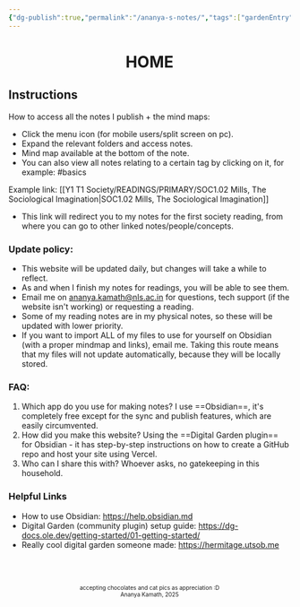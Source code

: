 ```yaml
---
{"dg-publish":true,"permalink":"/ananya-s-notes/","tags":["gardenEntry"]}
---
```




<center><h1>HOME</h1></center>
<h2>Instructions</h2>
How to access all the notes I publish + the mind maps:

- Click the menu icon (for mobile users/split screen on pc).
- Expand the relevant folders and access notes.
- Mind map available at the bottom of the note.
- You can also view all notes relating to a certain tag by clicking on it, for example: #basics 

Example link: [[Y1 T1 Society/READINGS/PRIMARY/SOC1.02 Mills, The Sociological Imagination\|SOC1.02 Mills, The Sociological Imagination]]
- This link will redirect you to my notes for the first society reading, from where you can go to other linked notes/people/concepts.

<h3>Update policy: </h3>

- This website will be updated daily, but changes will take a while to reflect.
- As and when I finish my notes for readings, you will be able to see them.
- Email me on ananya.kamath@nls.ac.in for questions, tech support (if the website isn't working) or requesting a reading. 
- Some of my reading notes are in my physical notes, so these will be updated with lower priority.
- If you want to import ALL of my files to use for yourself on Obsidian (with a proper mindmap and links), email me. Taking this route means that my files will not update automatically, because they will be locally stored.

<h3>FAQ: </h3>

1. Which app do you use for making notes?
	I use ==Obsidian==, it's completely free except for the sync and publish features, which are easily circumvented.
2. How did you make this website?
	Using the ==Digital Garden plugin== for Obsidian - it has step-by-step instructions on how to create a GitHub repo and host your site using Vercel.
3. Who can I share this with?
	Whoever asks, no gatekeeping in this household. 

<h3>Helpful Links</h3>

- How to use Obsidian: https://help.obsidian.md
- Digital Garden (community plugin) setup guide: https://dg-docs.ole.dev/getting-started/01-getting-started/
- Really cool digital garden someone made: https://hermitage.utsob.me

<br><br>







<p style="font-size: 10px; text-align: center;">accepting chocolates and cat pics as appreciation :D<br>Ananya Kamath, 2025</p>
